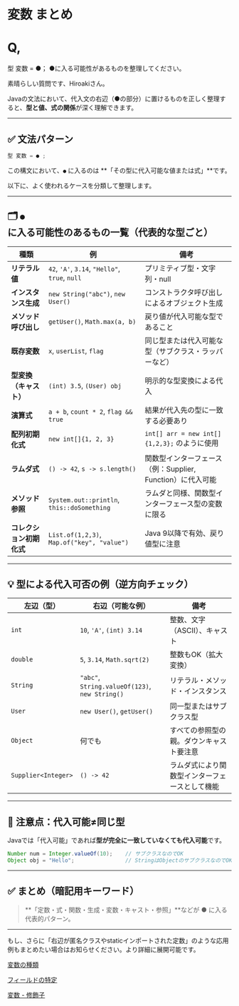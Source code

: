 # 変数 まとめ

# Q,

型 変数 = ●；
●に入る可能性があるものを整理してください。

素晴らしい質問です、Hiroakiさん。

Javaの文法において、代入文の右辺（●の部分）に置けるものを正しく整理すると、**型と値、式の関係**が深く理解できます。

---

## ✅ 文法パターン

```java
型 変数 = ● ;
```

この構文において、`●` に入るのは **「その型に代入可能な値または式」**です。

以下に、よく使われるケースを分類して整理します。

---

## 🗂️ `●` に入る可能性のあるもの一覧（代表的な型ごと）

| 種類 | 例 | 備考 |
| --- | --- | --- |
| **リテラル値** | `42`, `'A'`, `3.14`, `"Hello"`, `true`, `null` | プリミティブ型・文字列・null |
| **インスタンス生成** | `new String("abc")`, `new User()` | コンストラクタ呼び出しによるオブジェクト生成 |
| **メソッド呼び出し** | `getUser()`, `Math.max(a, b)` | 戻り値が代入可能な型であること |
| **既存変数** | `x`, `userList`, `flag` | 同じ型または代入可能な型（サブクラス・ラッパーなど） |
| **型変換（キャスト）** | `(int) 3.5`, `(User) obj` | 明示的な型変換による代入 |
| **演算式** | `a + b`, `count * 2`, `flag && true` | 結果が代入先の型に一致する必要あり |
| **配列初期化式** | `new int[]{1, 2, 3}` | `int[] arr = new int[]{1,2,3};` のように使用 |
| **ラムダ式** | `() -> 42`, `s -> s.length()` | 関数型インターフェース（例：Supplier, Function）に代入可能 |
| **メソッド参照** | `System.out::println`, `this::doSomething` | ラムダと同様、関数型インターフェース型の変数に限る |
| **コレクション初期化式** | `List.of(1,2,3)`, `Map.of("key", "value")` | Java 9以降で有効、戻り値型に注意 |

---

## 💡 型による代入可否の例（逆方向チェック）

| 左辺（型） | 右辺（可能な例） | 備考 |
| --- | --- | --- |
| `int` | `10`, `'A'`, `(int) 3.14` | 整数、文字（ASCII）、キャスト |
| `double` | `5`, `3.14`, `Math.sqrt(2)` | 整数もOK（拡大変換） |
| `String` | `"abc"`, `String.valueOf(123)`, `new String()` | リテラル・メソッド・インスタンス |
| `User` | `new User()`, `getUser()` | 同一型またはサブクラス型 |
| `Object` | 何でも | すべての参照型の親。ダウンキャスト要注意 |
| `Supplier<Integer>` | `() -> 42` | ラムダ式により関数型インターフェースとして機能 |

---

## 🧠 注意点：代入可能≠同じ型

Javaでは「代入可能」であれば**型が完全に一致していなくても代入可能**です。

```java
Number num = Integer.valueOf(10);    // サブクラスなのでOK
Object obj = "Hello";                // StringはObjectのサブクラスなのでOK
```

---

## ✅ まとめ（暗記用キーワード）

> **「定数・式・関数・生成・変数・キャスト・参照」**などが ● に入る代表的パターン。
> 

---

もし、さらに「右辺が匿名クラスやstaticインポートされた定数」のような応用例もまとめたい場合はお知らせください。より詳細に展開可能です。

[変数の種類](%E5%A4%89%E6%95%B0%20%E3%81%BE%E3%81%A8%E3%82%81%2021962cef73508061988de654a1036ffe/%E5%A4%89%E6%95%B0%E3%81%AE%E7%A8%AE%E9%A1%9E%2022462cef73508019adc5e18c15946b1d.md)

[フィールドの特定](%E5%A4%89%E6%95%B0%20%E3%81%BE%E3%81%A8%E3%82%81%2021962cef73508061988de654a1036ffe/%E3%83%95%E3%82%A3%E3%83%BC%E3%83%AB%E3%83%89%E3%81%AE%E7%89%B9%E5%AE%9A%2022462cef735080ae89d6f99abeedfc00.md)

[変数 - 修飾子](%E5%A4%89%E6%95%B0%20%E3%81%BE%E3%81%A8%E3%82%81%2021962cef73508061988de654a1036ffe/%E5%A4%89%E6%95%B0%20-%20%E4%BF%AE%E9%A3%BE%E5%AD%90%2022762cef73508044bd28e02d7f87f1e1.md)